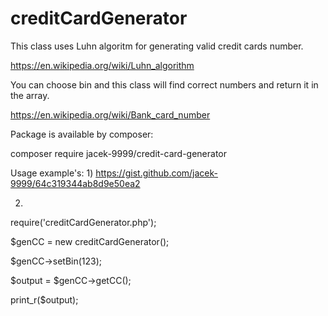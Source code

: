 # creditCardGenerator

This class uses Luhn algoritm for generating valid credit cards number.

https://en.wikipedia.org/wiki/Luhn_algorithm

You can choose bin and this class will find correct numbers and return it in the array.

https://en.wikipedia.org/wiki/Bank_card_number

Package is available by composer:

composer require jacek-9999/credit-card-generator

Usage example's:
1) 
https://gist.github.com/jacek-9999/64c319344ab8d9e50ea2

2)
require('creditCardGenerator.php');

$genCC = new creditCardGenerator();

$genCC->setBin(123);

$output = $genCC->getCC();

print_r($output);
